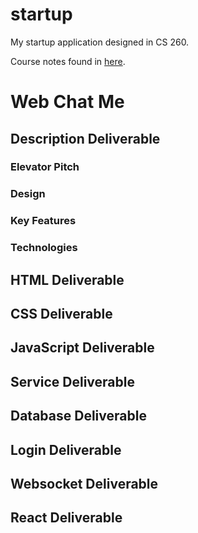 # startup
My startup application designed in CS 260.

Course notes found in [here](/notes.md).

# Web Chat Me

## Description Deliverable

### Elevator Pitch

### Design

### Key Features

### Technologies

## HTML Deliverable

## CSS Deliverable

## JavaScript Deliverable

## Service Deliverable

## Database Deliverable

## Login Deliverable

## Websocket Deliverable

## React Deliverable
